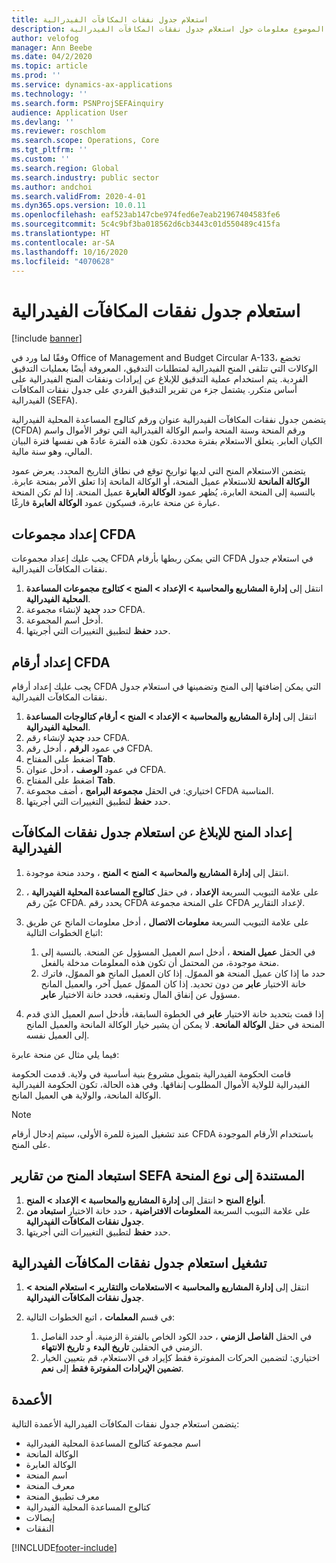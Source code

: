 ```yaml
---
title: استعلام جدول نفقات المكافآت الفيدرالية
description: يقدم هذا الموضوع معلومات حول استعلام جدول نفقات المكافآت الفيدرالية.
author: velofog
manager: Ann Beebe
ms.date: 04/2/2020
ms.topic: article
ms.prod: ''
ms.service: dynamics-ax-applications
ms.technology: ''
ms.search.form: PSNProjSEFAinquiry
audience: Application User
ms.devlang: ''
ms.reviewer: roschlom
ms.search.scope: Operations, Core
ms.tgt_pltfrm: ''
ms.custom: ''
ms.search.region: Global
ms.search.industry: public sector
ms.author: andchoi
ms.search.validFrom: 2020-4-01
ms.dyn365.ops.version: 10.0.11
ms.openlocfilehash: eaf523ab147cbe974fed6e7eab21967404583fe6
ms.sourcegitcommit: 5c4c9bf3ba018562d6cb3443c01d550489c415fa
ms.translationtype: HT
ms.contentlocale: ar-SA
ms.lasthandoff: 10/16/2020
ms.locfileid: "4070628"
---
```

# <a name="schedule-of-expenditures-of-federal-awards-inquiry"></a>استعلام جدول نفقات المكافآت الفيدرالية

[!include [banner](../includes/banner.md)]

وفقًا لما ورد في Office of Management and Budget Circular A-133، تخضع الوكالات التي تتلقى المنح الفيدرالية لمتطلبات التدقيق، المعروفة أيضًا بعمليات التدقيق الفردية. يتم استخدام عملية التدقيق للإبلاغ عن إيرادات ونفقات المنح الفيدرالية على أساس متكرر. يشتمل جزء من تقرير التدقيق الفردي على جدول نفقات المكافآت الفيدرالية (SEFA).

يتضمن جدول نفقات المكافآت الفيدرالية عنوان ورقم كتالوج المساعدة المحلية الفيدرالية (CFDA) ورقم المنحة وسنة المنحة واسم الوكالة الفيدرالية التي توفر الأموال واسم الكيان العابر. يتعلق الاستعلام بفترة محددة. تكون هذه الفترة عادةً هي نفسها فترة البيان المالي، وهو سنة مالية.

يتضمن الاستعلام المنح التي لديها تواريخ توقع في نطاق التاريخ المحدد. يعرض عمود **الوكالة المانحة** للاستعلام عميل المنحة، أو الوكالة المانحة إذا تعلق الأمر بمنحة عابرة. بالنسبة إلى المنحة العابرة، يُظهر عمود **الوكالة العابرة** عميل المنحة. إذا لم تكن المنحة عبارة عن منحة عابرة، فسيكون عمود **الوكالة العابرة** فارغًا.

## <a name="set-up-the-cfda-clusters"></a>إعداد مجموعات CFDA

يجب عليك إعداد مجموعات CFDA التي يمكن ربطها بأرقام CFDA في استعلام جدول نفقات المكافآت الفيدرالية.

1. انتقل إلى **إدارة المشاريع والمحاسبة \> الإعداد \> المنح \> كتالوج مجموعات المساعدة المحلية الفيدرالية**.
2. حدد **جديد** لإنشاء مجموعة CFDA.
3. أدخل اسم المجموعة.
4. حدد **حفظ** لتطبيق التغييرات التي أجريتها.

## <a name="set-up-cfda-numbers"></a>إعداد أرقام CFDA

يجب عليك إعداد أرقام CFDA التي يمكن إضافتها إلى المنح وتضمينها في استعلام جدول نفقات المكافآت الفيدرالية.

1. انتقل إلى **إدارة المشاريع والمحاسبة \> الإعداد \> المنح \> أرقام كتالوجات المساعدة المحلية الفيدرالية**.
2. حدد **جديد** لإنشاء رقم CFDA.
3. في عمود **الرقم** ، أدخل رقم CFDA.
4. اضغط على المفتاح **Tab**.
5. في عمود **الوصف** ، أدخل عنوان CFDA.
6. اضغط على المفتاح **Tab**.
7. اختياري: في الحقل **مجموعة البرامج** ، أضف مجموعة CFDA المناسبة.
8. حدد **حفظ** لتطبيق التغييرات التي أجريتها.

## <a name="set-up-grants-to-report-for-the-schedule-of-expenditures-of-federal-awards-inquiry"></a>إعداد المنح للإبلاغ عن استعلام جدول نفقات المكافآت الفيدرالية‬

1. انتقل إلى **إدارة المشاريع والمحاسبة \> المنح \> المنح** ، وحدد منحة موجودة.
2. على علامة التبويب السريعة **الإعداد** ، في حقل **كتالوج المساعدة المحلية الفيدرالية** ، عيّن رقم CFDA. يحدد رقم CFDA على المنحة مجموعة CFDA لإعداد التقارير.
3. على علامة التبويب السريعة **معلومات الاتصال** ، أدخل معلومات المانح عن طريق اتباع الخطوات التالية:

    1. في الحقل **عميل المنحة** ، أدخل اسم العميل المسؤول عن المنحة. بالنسبة إلى منحة موجودة، من المحتمل أن تكون هذه المعلومات مدخلة بالفعل.
    2. حدد ما إذا كان عميل المنحة هو المموّل. إذا كان العميل المانح هو المموّل، فاترك خانة الاختيار **عابر** من دون تحديد. إذا كان المموّل عميل آخر، والعميل المانح مسؤول عن إنفاق المال وتعقبه، فحدد خانة الاختيار **عابر**.

4. إذا قمت بتحديد خانة الاختيار **عابر** في الخطوة السابقة، فأدخل اسم العميل الذي قدم المنحة في حقل **الوكالة المانحة**. لا يمكن أن يشير خيار الوكالة المانحة والعميل المانح إلى العميل نفسه.

فيما يلي مثال عن منحة عابرة:

قامت الحكومة الفيدرالية بتمويل مشروع بنية أساسية في ولاية. قدمت الحكومة الفيدرالية للولاية الأموال المطلوب إنفاقها. وفي هذه الحالة، تكون الحكومة الفيدرالية الوكالة المانحة، والولاية هي العميل المانح.

> [!NOTE] 
> عند تشغيل الميزة للمرة الأولى، سيتم إدخال أرقام CFDA باستخدام الأرقام الموجودة على المنح.

## <a name="exclude-grants-from-sefa-reporting-based-on-the-grant-type"></a>استبعاد المنح من تقارير SEFA المستندة إلى نوع المنحة

1. انتقل إلى **إدارة المشاريع والمحاسبة \> الإعداد \> المنح‏‎ \> أنواع المنح‏‎**.
2. على علامة التبويب السريعة **المعلومات الافتراضية** ، حدد خانة الاختيار **استبعاد من جدول نفقات المكافآت الفيدرالية**.
3. حدد **حفظ** لتطبيق التغييرات التي أجريتها.

## <a name="run-the-schedule-of-expenditures-of-federal-awards-inquiry"></a>تشغيل استعلام جدول نفقات المكافآت الفيدرالية

1. انتقل إلى **إدارة المشاريع والمحاسبة \> الاستعلامات والتقارير \> استعلام المنحة \> جدول نفقات المكافآت الفيدرالية‬**.
2. في قسم **المعلمات** ، اتبع الخطوات التالية:

    1. في الحقل **الفاصل الزمني** ، حدد الكود الخاص بالفترة الزمنية. أو حدد الفاصل الزمني في الحقلين **تاريخ البدء** و **تاريخ الانتهاء**.
    2. اختياري: لتضمين الحركات المفوترة فقط كإيراد في الاستعلام، قم بتعيين الخيار **تضمين الإيرادات المفوترة فقط** إلى **نعم**.

## <a name="columns"></a>الأعمدة

يتضمن استعلام جدول نفقات المكافآت الفيدرالية‬ الأعمدة التالية:

- اسم مجموعة كتالوج المساعدة المحلية الفيدرالية
- الوكالة المانحة
- الوكالة العابرة
- اسم المنحة
- معرف المنحة
- معرف تطبيق المنحة
- كتالوج المساعدة المحلية الفيدرالية
- إيصالات
- النفقات


[!INCLUDE[footer-include](../includes/footer-banner.md)]